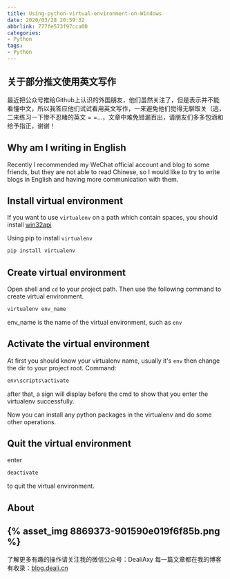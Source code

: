 ```yaml
---
title: Using-python-virtual-environment-on-Windows
date: 2020/03/28 20:59:32
abbrlink: 777fe573f97cca00
categories:
- Python
tags:
- Python
---
```

## 关于部分推文使用英文写作
最近把公众号推给Github上认识的外国朋友，他们虽然关注了，但是表示并不能看懂中文，所以我答应他们试试看用英文写作，一来避免他们觉得无聊取关（逃，二来练习一下惨不忍睹的英文 = =...，文章中难免错漏百出，请朋友们多多包涵和给予指正，谢谢！

## Why am I writing in English
Recently I recommended my WeChat official account and blog to some friends, but they are not able to read Chinese, so I would like to try to write blogs in English and having more communication with them.

## Install virtual environment
If you want to use `virtualenv` on a path which contain spaces, you should install [win32api](http://sourceforge.net/projects/pywin32/)

Using pip to install `virtualenv`
```python
pip install virtualenv
```

## Create virtual environment
Open shell and `cd` to your project path.
Then use the following command to create virtual environment.
```python
virtualenv env_name
```
env_name is the name of the virtual environment, such as `env`

## Activate the virtual environment
At first you should know your virtualenv name, usually it's `env`
then change the dir to your project root.
Command:
```python
env\scripts\activate
```
after that, a <env> sign will display before the cmd to show that you enter the virtualenv successfully.

Now you can install any python packages in the virtualenv and do some other operations.

## Quit the virtual environment
enter
```python
deactivate
```
to quit the virtual environment.


## About
{% asset_img 8869373-901590e019f6f85b.png %}
---------------
了解更多有趣的操作请关注我的微信公众号：DealiAxy
每一篇文章都在我的博客有收录：[blog.deali.cn](http://blog.deali.cn)
